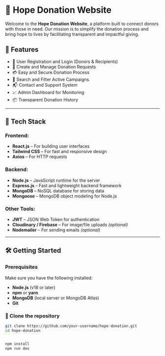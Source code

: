 # 🌟 Hope Donation Website

Welcome to the **Hope Donation Website**, a platform built to connect donors with those in need. Our mission is to simplify the donation process and bring hope to lives by facilitating transparent and impactful giving.



## 📌 Features

- 🧍 User Registration and Login (Donors & Recipients)
- 📝 Create and Manage Donation Requests
- 💳 Easy and Secure Donation Process
- 🔎 Search and Filter Active Campaigns
- 📬 Contact and Support System
- 📈 Admin Dashboard for Monitoring
- 📦 Transparent Donation History

---

## 🚀 Tech Stack

### Frontend:
- **React.js** – For building user interfaces
- **Tailwind CSS** – For fast and responsive design
- **Axios** – For HTTP requests

### Backend:
- **Node.js** – JavaScript runtime for the server
- **Express.js** – Fast and lightweight backend framework
- **MongoDB** – NoSQL database for storing data
- **Mongoose** – MongoDB object modeling for Node.js

### Other Tools:
- **JWT** – JSON Web Token for authentication
- **Cloudinary / Firebase** – For image/file uploads *(optional)*
- **Nodemailer** – For sending emails *(optional)*

---

## 🛠️ Getting Started

### Prerequisites

Make sure you have the following installed:

- **Node.js** (v18 or later)
- **npm** or **yarn**
- **MongoDB** (local server or MongoDB Atlas)
- **Git**

### 📂 Clone the repository

```bash
git clone https://github.com/your-username/hope-donation.git
cd hope-donation


npm install
npm run dev


